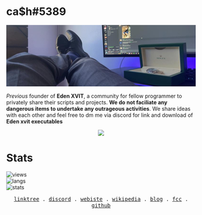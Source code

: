 # ca$h#5389

<p align="center">
  <a href="https://discord.gg/326mc9TdxU"><img src="banner.jpg" alt="cashbanner"></a>
</p>

*Previous* founder of __Eden XVIT__, a community for fellow programmer to privately share their scripts and projects. **We do not faciliate any dangerous items to undertake any outrageous activities**. We share ideas with each other and feel free to dm me via discord for link and download of __Eden xvit executables__

<p align="center">
  <a href="https://github.com/idkcash">
    <img src="https://discord.c99.nl/widget/theme-2/910157944274964562.png"/>
     </a>
</p>

# Stats
![views](https://komarev.com/ghpvc/?username=idkcash&color=lightgrey) <br>
![langs](https://github-readme-stats.vercel.app/api/top-langs/?username=idkcash&layout=compact&theme=radical) </br>
![stats](https://github-readme-stats.vercel.app/api?username=idkcash&show_icons=true&theme=radical)

<p align="center">
  <!-- Monospace Font -->
  <samp>
    <a href="https://linktr.ee/idkcash">linktree</a> .
    <a href="https://discord.gg/326mc9TdxU">discord</a> .
    <a href="https://cash.cf">webiste</a> .
    <a href="https://en.wikipedia.org/wiki/User:Cashhhineir">wikipedia</a> .
    <a href="https://cash.cf/">blog</a> .
    <a href="https://www.freecodecamp.org/cashheir">fcc</a> .
    <a href="https://gitlab.com/idkcash">github</a>
  </samp>
</p>
